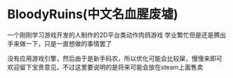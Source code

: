 # BloodyRuins(中文名血腥废墟)

一个刚刚学习游戏开发的人制作的2D平台类动作肉鸽游戏
学业繁忙但是还是腾出手来做一下，只是一直想做的事情罢了

没有应用游戏引擎，然后由于是新手码农，所以优化可能会比较屎，慢慢来即可
欢迎留下宝贵意见，不过这里要说明的是将来可能会放在steam上面售卖
